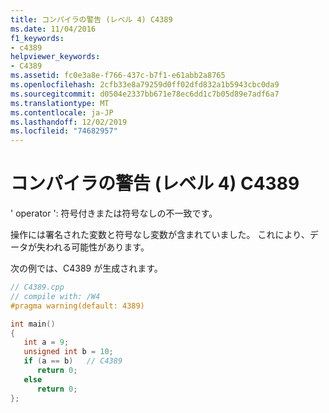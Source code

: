 ```yaml
---
title: コンパイラの警告 (レベル 4) C4389
ms.date: 11/04/2016
f1_keywords:
- c4389
helpviewer_keywords:
- C4389
ms.assetid: fc0e3a8e-f766-437c-b7f1-e61abb2a8765
ms.openlocfilehash: 2cfb33e8a79259d0ff02dfd832a1b5943cbc0da9
ms.sourcegitcommit: d0504e2337bb671e78ec6dd1c7b05d89e7adf6a7
ms.translationtype: MT
ms.contentlocale: ja-JP
ms.lasthandoff: 12/02/2019
ms.locfileid: "74682957"
---
```

# <a name="compiler-warning-level-4-c4389"></a>コンパイラの警告 (レベル 4) C4389

' operator ': 符号付きまたは符号なしの不一致です。

操作には署名された変数と符号なし変数が含まれていました。 これにより、データが失われる可能性があります。

次の例では、C4389 が生成されます。

```cpp
// C4389.cpp
// compile with: /W4
#pragma warning(default: 4389)

int main()
{
   int a = 9;
   unsigned int b = 10;
   if (a == b)   // C4389
      return 0;
   else
      return 0;
};
```